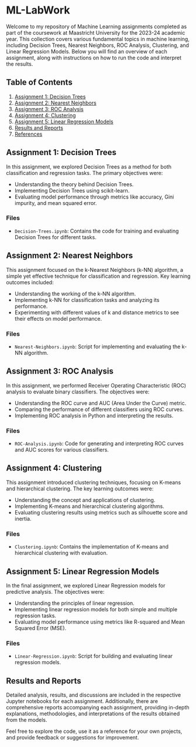 # ML-LabWork

Welcome to my repository of Machine Learning assignments completed as part of the coursework at Maastricht University for the 2023-24 academic year. This collection covers various fundamental topics in machine learning, including Decision Trees, Nearest Neighbors, ROC Analysis, Clustering, and Linear Regression Models. Below you will find an overview of each assignment, along with instructions on how to run the code and interpret the results.

## Table of Contents
1. [Assignment 1: Decision Trees](#assignment-1-decision-trees)
2. [Assignment 2: Nearest Neighbors](#assignment-2-nearest-neighbors)
3. [Assignment 3: ROC Analysis](#assignment-3-roc-analysis)
4. [Assignment 4: Clustering](#assignment-4-clustering)
5. [Assignment 5: Linear Regression Models](#assignment-5-linear-regression-models)
6. [Results and Reports](#results-and-reports)
7. [References](#references)

## Assignment 1: Decision Trees
In this assignment, we explored Decision Trees as a method for both classification and regression tasks. The primary objectives were:
- Understanding the theory behind Decision Trees.
- Implementing Decision Trees using scikit-learn.
- Evaluating model performance through metrics like accuracy, Gini impurity, and mean squared error.

### Files
- `Decision-Trees.ipynb`: Contains the code for training and evaluating Decision Trees for different tasks.

## Assignment 2: Nearest Neighbors
This assignment focused on the k-Nearest Neighbors (k-NN) algorithm, a simple yet effective technique for classification and regression. Key learning outcomes included:
- Understanding the working of the k-NN algorithm.
- Implementing k-NN for classification tasks and analyzing its performance.
- Experimenting with different values of k and distance metrics to see their effects on model performance.

### Files
- `Nearest-Neighbors.ipynb`: Script for implementing and evaluating the k-NN algorithm.

## Assignment 3: ROC Analysis
In this assignment, we performed Receiver Operating Characteristic (ROC) analysis to evaluate binary classifiers. The objectives were:
- Understanding the ROC curve and AUC (Area Under the Curve) metric.
- Comparing the performance of different classifiers using ROC curves.
- Implementing ROC analysis in Python and interpreting the results.

### Files
- `ROC-Analysis.ipynb`: Code for generating and interpreting ROC curves and AUC scores for various classifiers.

## Assignment 4: Clustering
This assignment introduced clustering techniques, focusing on K-means and hierarchical clustering. The key learning outcomes were:
- Understanding the concept and applications of clustering.
- Implementing K-means and hierarchical clustering algorithms.
- Evaluating clustering results using metrics such as silhouette score and inertia.

### Files
- `Clustering.ipynb`: Contains the implementation of K-means and hierarchical clustering with evaluation.

## Assignment 5: Linear Regression Models
In the final assignment, we explored Linear Regression models for predictive analysis. The objectives were:
- Understanding the principles of linear regression.
- Implementing linear regression models for both simple and multiple regression tasks.
- Evaluating model performance using metrics like R-squared and Mean Squared Error (MSE).

### Files
- `Linear-Regression.ipynb`: Script for building and evaluating linear regression models.

## Results and Reports
Detailed analysis, results, and discussions are included in the respective Jupyter notebooks for each assignment. Additionally, there are comprehensive reports accompanying each assignment, providing in-depth explanations, methodologies, and interpretations of the results obtained from the models.

Feel free to explore the code, use it as a reference for your own projects, and provide feedback or suggestions for improvement.
